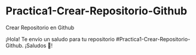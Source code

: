 # Practica1-Crear-Repositorio-Github
Crear Repositorio en Github

¡Hola! Te envío un saludo para tu repositorio #Practica1-Crear-Repositorio-Github. ¡Saludos 🙌!

